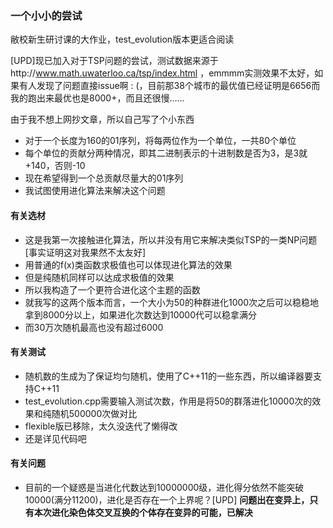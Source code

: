 ### 一个小小的尝试
敝校新生研讨课的大作业，test_evolution版本更适合阅读

[UPD]现已加入对于TSP问题的尝试，测试数据来源于http://www.math.uwaterloo.ca/tsp/index.html  ，emmmm实测效果不太好，如果有人发现了问题直接issue啊 : (，目前那38个城市的最优值已经证明是6656而我的跑出来最优也是8000+，而且还很慢……

由于我不想上网抄文章，所以自己写了个小东西
+ 对于一个长度为160的01序列，将每两位作为一个单位，一共80个单位
+ 每个单位的贡献分两种情况，即其二进制表示的十进制数是否为3，是3就+140，否则-10
+ 现在希望得到一个总贡献尽量大的01序列
+ 我试图使用进化算法来解决这个问题

#### 有关选材
+ 这是我第一次接触进化算法，所以并没有用它来解决类似TSP的一类NP问题[事实证明这对我果然不太友好]
+ 用普通的f(x)类函数求极值也可以体现进化算法的效果
+ 但是纯随机同样可以达成求极值的效果
+ 所以我构造了一个更符合进化这个主题的函数
+ 就我写的这两个版本而言，一个大小为50的种群进化1000次之后可以稳稳地拿到8000分以上，如果进化次数达到10000代可以稳拿满分
+ 而30万次随机最高也没有超过6000

#### 有关测试
+ 随机数的生成为了保证均匀随机，使用了C++11的一些东西，所以编译器要支持C++11
+ test_evolution.cpp需要输入测试次数，作用是将50的群落进化10000次的效果和纯随机500000次做对比
+ flexible版已移除，太久没迭代了懒得改
+ 还是详见代码吧

#### 有关问题
+ 目前的一个疑惑是当进化代数达到10000000级，进化得分依然不能突破10000(满分11200)，进化是否存在一个上界呢？[UPD] **问题出在变异上，只有本次进化染色体交叉互换的个体存在变异的可能，已解决**
